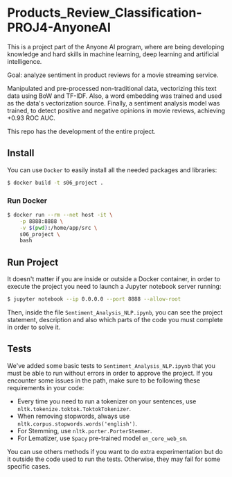 # Products_Review_Classification-PROJ4-AnyoneAI

This is a project part of the Anyone AI program, where are being developing knowledge and hard skills in machine learning, deep learning and artificial intelligence.

Goal: analyze sentiment in product reviews for a movie streaming service.

Manipulated and pre-processed non-traditional data, vectorizing this text data using BoW and TF-IDF. Also, a word embedding was trained and used as the data's vectorization source. Finally, a sentiment analysis model was trained, to detect positive and negative opinions in movie reviews, achieving +0.93 ROC AUC.

This repo has the development of the entire project.

## Install

You can use `Docker` to easily install all the needed packages and libraries:

```bash
$ docker build -t s06_project .
```

### Run Docker

```bash
$ docker run --rm --net host -it \
    -p 8888:8888 \
    -v $(pwd):/home/app/src \
    s06_project \
    bash
```

## Run Project

It doesn't matter if you are inside or outside a Docker container, in order to execute the project you need to launch a Jupyter notebook server running:

```bash
$ jupyter notebook --ip 0.0.0.0 --port 8888 --allow-root
```

Then, inside the file `Sentiment_Analysis_NLP.ipynb`, you can see the project statement, description and also which parts of the code you must complete in order to solve it.

## Tests

We've added some basic tests to `Sentiment_Analysis_NLP.ipynb` that you must be able to run without errors in order to approve the project. If you encounter some issues in the path, make sure to be following these requirements in your code:

- Every time you need to run a tokenizer on your sentences, use `nltk.tokenize.toktok.ToktokTokenizer`.
- When removing stopwords, always use `nltk.corpus.stopwords.words('english')`.
- For Stemming, use `nltk.porter.PorterStemmer`.
- For Lematizer, use `Spacy` pre-trained model `en_core_web_sm`.

You can use others methods if you want to do extra experimentation but do it outside the code used to run the tests. Otherwise, they may fail for some specific cases.
